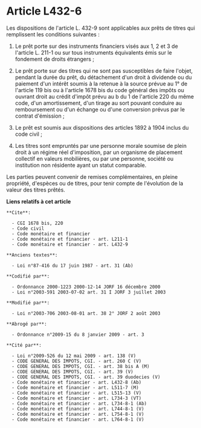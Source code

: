 # Article L432-6

Les dispositions de l'article L. 432-9 sont applicables aux prêts de titres qui remplissent les conditions suivantes :

1. Le prêt porte sur des instruments financiers visés aux 1, 2 et 3 de l'article L. 211-1 ou sur tous instruments équivalents
émis sur le fondement de droits étrangers ;

2. Le prêt porte sur des titres qui ne sont pas susceptibles de faire l'objet, pendant la durée du prêt, du détachement d'un
droit à dividende ou du paiement d'un intérêt soumis à la retenue à la source prévue au 1° de l'article 119 bis ou à
l'article 1678 bis du code général des impôts ou ouvrant droit au crédit d'impôt prévu au b du 1 de l'article 220 du même
code, d'un amortissement, d'un tirage au sort pouvant conduire au remboursement ou d'un échange ou d'une conversion prévus
par le contrat d'émission ;

3. Le prêt est soumis aux dispositions des articles 1892 à 1904 inclus du code civil ;

4. Les titres sont empruntés par une personne morale soumise de plein droit à un régime réel d'imposition, par un organisme
de placement collectif en valeurs mobilières, ou par une personne, société ou institution non résidente ayant un statut
comparable.

Les parties peuvent convenir de remises complémentaires, en pleine propriété, d'espèces ou de titres, pour tenir compte de
l'évolution de la valeur des titres prêtés.

**Liens relatifs à cet article**

	**Cite**:

	  - CGI 1678 bis, 220
	  - Code civil
	  - Code monétaire et financier
	  - Code monétaire et financier - art. L211-1
	  - Code monétaire et financier - art. L432-9

	**Anciens textes**:

	  - Loi n°87-416 du 17 juin 1987 - art. 31 (Ab)

	**Codifié par**:

	  - Ordonnance 2000-1223 2000-12-14 JORF 16 décembre 2000
	  - Loi n°2003-591 2003-07-02 art. 31 I JORF 3 juillet 2003

	**Modifié par**:

	  - Loi n°2003-706 2003-08-01 art. 38 2° JORF 2 août 2003

	**Abrogé par**:

	  - Ordonnance n°2009-15 du 8 janvier 2009 - art. 3

	**Cité par**:

	  - Loi n°2009-526 du 12 mai 2009 - art. 138 (V)
	  - CODE GENERAL DES IMPOTS, CGI. - art. 260 C (V)
	  - CODE GENERAL DES IMPOTS, CGI. - art. 38 bis A (M)
	  - CODE GENERAL DES IMPOTS, CGI. - art. 39 (V)
	  - CODE GENERAL DES IMPOTS, CGI. - art. 39 duodecies (V)
	  - Code monétaire et financier - art. L432-8 (Ab)
	  - Code monétaire et financier - art. L511-7 (M)
	  - Code monétaire et financier - art. L515-13 (V)
	  - Code monétaire et financier - art. L734-3 (VT)
	  - Code monétaire et financier - art. L734-8-1 (Ab)
	  - Code monétaire et financier - art. L744-8-1 (V)
	  - Code monétaire et financier - art. L754-8-1 (V)
	  - Code monétaire et financier - art. L764-8-1 (V)
